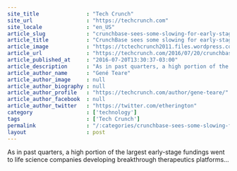 ```yaml
---
site_title               : "Tech Crunch"
site_url                 : "https://techcrunch.com"
site_locale              : "en_US"
article_slug             : "crunchbase-sees-some-slowing-for-early-stage-venture-in-the-second-quarter"
article_title            : "CrunchBase sees some slowing for early-stage venture in the second quarter"
article_image            : "https://tctechcrunch2011.files.wordpress.com/2016/01/shutterstock_212710381.png?w=764&h=400&crop=1"
article_url              : "https://techcrunch.com/2016/07/20/crunchbase-sees-some-slowing-for-early-stage-venture-in-the-second-quarter/"
article_published_at     : "2016-07-20T13:30:37-03:00"
article_description      : "As in past quarters, a high portion of the largest early-stage fundings went to life science companies developing breakthrough therapeutics platforms..."
article_author_name      : "Gené Teare"
article_author_image     : null
article_author_biography : null
article_author_profile   : "https://techcrunch.com/author/gene-teare/"
article_author_facebook  : null
article_author_twitter   : "https://twitter.com/etherington"
category                 : ['technology']
tags                     : ['Tech Crunch']
permalink                : "/:categories/crunchbase-sees-some-slowing-for-early-stage-venture-in-the-second-quarter/"
layout                   : post
---
```


As in past quarters, a high portion of the largest early-stage fundings went to life science companies developing breakthrough therapeutics platforms...
